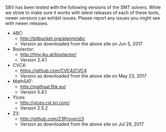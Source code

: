 SBV has been tested with the following versions of the SMT solvers. While we strive to make sure
it works with latest releases of each of these tools, newer versions can exhibit issues. Please
report any issues you might see with newer releases.

  * ABC:
      * http://bitbucket.org/alanmi/abc
      * Version as downloaded from the above site on Jun 5, 2017
  * Boolector:
      * http://fmv.jku.at/boolector/
      * Version 2.4.1
  * CVC4:
      * https://github.com/CVC4/CVC4
      * Version as downloaded from the above site on May 23, 2017
  * MathSAT:
      * http://mathsat.fbk.eu/
      * Version 5.4.1
  * Yices:
      * http://yices.csl.sri.com/
      * Version 2.5.2
  * Z3:
      * http://github.com/Z3Prover/z3
      * Version as downloaded from the above site on Jul 29, 2017
